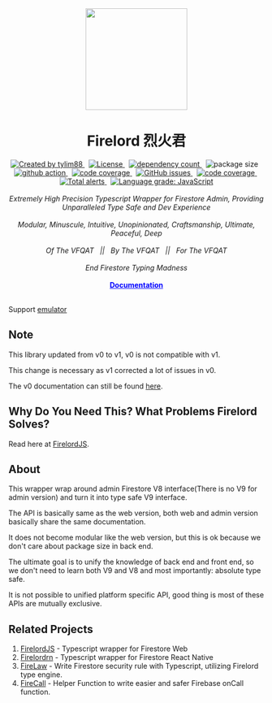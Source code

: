 <!-- markdownlint-disable MD010 -->
<!-- markdownlint-disable MD033 -->
<!-- markdownlint-disable MD041 -->

<div align="center">
		<img src="https://raw.githubusercontent.com/tylim88/Firelord/main/img/ozai.png" width="200px"/>
		<h1>Firelord 烈火君</h1>
</div>

<div align="center">
		<a href="https://www.npmjs.com/package/firelord" target="_blank">
				<img
					src="https://img.shields.io/npm/v/firelord"
					alt="Created by tylim88"
				/>
			</a>
			&nbsp;
			<a
				href="https://github.com/tylim88/firelord/blob/main/LICENSE"
				target="_blank"
			>
				<img
					src="https://img.shields.io/github/license/tylim88/firelord"
					alt="License"
				/>
			</a>
			&nbsp;
			<a
				href="https://www.npmjs.com/package/firelord?activeTab=dependencies"
				target="_blank"
			>
				<img
					src="https://img.shields.io/badge/dynamic/json?url=https://api.npmutil.com/package/firelord&label=dependencies&query=$.dependencies.count&color=brightgreen"
					alt="dependency count"
				/>
			</a>
			&nbsp;
			<img
				src="https://img.shields.io/badge/gzipped-6KB-brightgreen"
				alt="package size"
			/>
			&nbsp;
			<a href="https://github.com/tylim88/Firelord/actions" target="_blank">
				<img
					src="https://github.com/tylim88/Firelord/workflows/Main/badge.svg"
					alt="github action"
				/>
			</a>
			&nbsp;
			<a href="https://codecov.io/gh/tylim88/Firelord" target="_blank">
				<img
					src="https://codecov.io/gh/tylim88/Firelord/branch/main/graph/badge.svg"
					alt="code coverage"
				/>
			</a>
			&nbsp;
			<a href="https://github.com/tylim88/Firelord/issues" target="_blank">
				<img
					alt="GitHub issues"
					src="https://img.shields.io/github/issues-raw/tylim88/firelord"
				></img>
			</a>
			&nbsp;
			<a href="https://snyk.io/test/github/tylim88/FirelordJS" target="_blank">
				<img
					src="https://snyk.io/test/github/tylim88/FirelordJS/badge.svg"
					alt="code coverage"
				/>
			</a>
			&nbsp;
			<a
				href="https://lgtm.com/projects/g/tylim88/Firelord/alerts/"
				target="_blank"
			>
				<img
					alt="Total alerts"
					src="https://img.shields.io/lgtm/alerts/g/tylim88/Firelord.svg?logo=lgtm&logoWidth=18"
				/>
			</a>
			&nbsp;
			<a
				href="https://lgtm.com/projects/g/tylim88/Firelord/context:javascript"
				target="_blank"
			>
				<img
					alt="Language grade: JavaScript"
					src="https://img.shields.io/lgtm/grade/javascript/g/tylim88/Firelord.svg?logo=lgtm&logoWidth=18"
				/>
			</a>
</div>
<br/>
<div align="center">
		<i>Extremely High Precision Typescript Wrapper for Firestore Admin, Providing Unparalleled Type Safe and Dev Experience</i>
</div>
<br/>
<div align="center">
		<i>Modular, Minuscule, Intuitive, Unopinionated, Craftsmanship, Ultimate, Peaceful, Deep</i>
</div>
<br/>
<div align="center">
	<i>Of The VFQAT &#160;&#160;||&#160;&#160; By The VFQAT &#160;&#160;||&#160;&#160; For The VFQAT</i>
</div>
<br />
<div align="center">
	<i>End Firestore Typing Madness</i>
</div>
<br />
<div align="center">
<a href="https://firelordjs.com/firelord/quick_start" target="_blank" style="color:blue"><strong>Documentation</strong></a>
</div>
<br/>

Support [emulator](https://firelordjs.com/firelord/tests)

## Note

This library updated from v0 to v1, v0 is not compatible with v1.

This change is necessary as v1 corrected a lot of issues in v0.

The v0 documentation can still be found [here](https://github.com/tylim88/Firelord/tree/96739759a5d848c77259b53fb3850f2950dd72cb).

## Why Do You Need This? What Problems Firelord Solves?

Read here at [FirelordJS](https://github.com/tylim88/FirelordJS#readme).

## About

This wrapper wrap around admin Firestore V8 interface(There is no V9 for admin version) and turn it into type safe V9 interface.

The API is basically same as the web version, both web and admin version basically share the same documentation.

It does not become modular like the web version, but this is ok because we don't care about package size in back end.

The ultimate goal is to unify the knowledge of back end and front end, so we don't need to learn both V9 and V8 and most importantly: absolute type safe.

It is not possible to unified platform specific API, good thing is most of these APIs are mutually exclusive.

## Related Projects

1. [FirelordJS](https://github.com/tylim88/FirelordJS) - Typescript wrapper for Firestore Web
2. [Firelordrn](https://github.com/tylim88/firelordrn) - Typescript wrapper for Firestore React Native
3. [FireLaw](https://github.com/tylim88/firelaw) - Write Firestore security rule with Typescript, utilizing Firelord type engine.
4. [FireCall](https://github.com/tylim88/FireCall) - Helper Function to write easier and safer Firebase onCall function.
